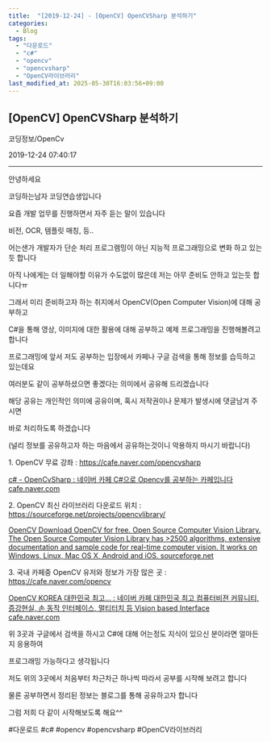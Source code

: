```yaml
---
title:  "[2019-12-24] - [OpenCV] OpenCVSharp 분석하기"
categories:
  - Blog
tags:
  - "다운로드"
  - "c#"
  - "opencv"
  - "opencvsharp"
  - "OpenCV라이브러리"
last_modified_at: 2025-05-30T16:03:56+09:00
---
```


## [OpenCV] OpenCVSharp 분석하기

코딩정보/OpenCv

2019-12-24 07:40:17

* * *

안녕하세요

코딩하는남자 코딩연습생입니다

요즘 개발 업무를 진행하면서 자주 듣는 말이 있습니다

비전, OCR, 템플릿 매칭, 등..

어는샌가 개발자가 단순 처리 프로그램밍이 아닌 지능적 프로그래밍으로 변화 하고 있는듯 합니다

아직 나에게는 더 일해야할 이유가 수도없이 많은데 저는 아무 준비도 안하고 있는듯 합니다ㅠ

그래서 미리 준비하고자 하는 취지에서 OpenCV(Open Computer Vision)에 대해 공부하고

C#을 통해 영상, 이미지에 대한 활용에 대해 공부하고 예제 프로그래밍을 진행해볼려고 합니다

프로그래밍에 앞서 저도 공부하는 입장에서 카페나 구글 검색을 통해 정보를 습득하고 있는데요

여러분도 같이 공부하셨으면 좋겠다는 의미에서 공유해 드리겠습니다

해당 공유는 개인적인 의미에 공유이며, 혹시 저작권이나 문제가 발생시에 댓글남겨 주시면

바로 처리하도록 하겠습니다

(널리 정보를 공유하고자 하는 마음에서 공유하는것이니 악용하지 마시기 바랍니다)

1\. OpenCV 무료 강좌 : <https://cafe.naver.com/opencvsharp>

[ c# - OpenCvSharp : 네이버 카페 C#으로 Opencv를 공부하는 카페입니다 cafe.naver.com
](https://cafe.naver.com/opencvsharp)

2\. OpenCV 최신 라이브러리 다운로드 위치 :
<https://sourceforge.net/projects/opencvlibrary/>

[ OpenCV Download OpenCV for free. Open Source Computer Vision Library. The
Open Source Computer Vision Library has >2500 algorithms, extensive
documentation and sample code for real-time computer vision. It works on
Windows, Linux, Mac OS X, Android and iOS. sourceforge.net
](https://sourceforge.net/projects/opencvlibrary/)

3\. 국내 카페중 OpenCV 유저와 정보가 가장 많은 곳 : <https://cafe.naver.com/opencv>

[ OpenCV KOREA 대한민국 최고... : 네이버 카페 대한민국 최고 컴퓨터비젼 커뮤니티, 증강현실, 손 동작 인터페이스, 멀티터치
등 Vision based Interface cafe.naver.com ](https://cafe.naver.com/opencv)

위 3곳과 구글에서 검색을 하시고 C#에 대해 어는정도 지식이 있으신 분이라면 얼마든지 응용하여

프로그래밍 가능하다고 생각됩니다

저도 위의 3곳에서 처음부터 차근차근 하나씩 따라서 공부를 시작해 보려고 합니다

물론 공부하면서 정리된 정보는 블로그를 통해 공유하고자 합니다

그럼 저희 다 같이 시작해보도록 해요^^

  

#다운로드 #c# #opencv #opencvsharp #OpenCV라이브러리


